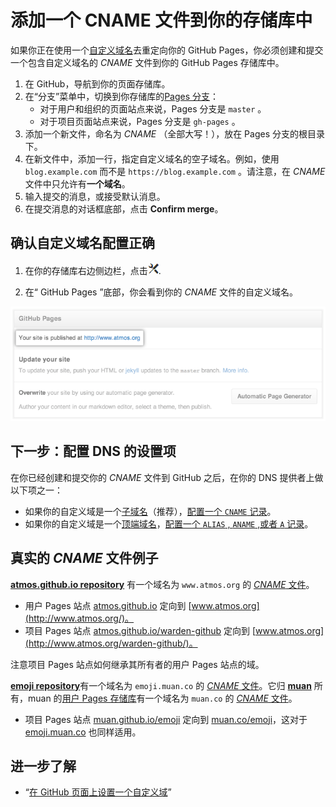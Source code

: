 # 添加一个 CNAME 文件到你的存储库中

如果你正在使用一个[自定义域名](custom-domains.md)去重定向你的 GitHub Pages，你必须创建和提交一个包含自定义域名的 *CNAME* 文件到你的 GitHub Pages 存储库中。

1. 在 GitHub，导航到你的页面存储库。
2. 在“分支”菜单中，切换到你存储库的[Pages 分支](https://help.github.com/articles/user-organization-and-project-pages)：  
	- 对于用户和组织的页面站点来说，Pages 分支是 `master` 。
	- 对于项目页面站点来说，Pages 分支是 `gh-pages` 。
3. 添加一个新文件，命名为 *CNAME* （全部大写！），放在 Pages 分支的根目录下。
4. 在新文件中，添加一行，指定自定义域名的空子域名。例如，使用 `blog.example.com` 而不是 `https://blog.example.com` 。请注意，在 *CNAME* 文件中只允许有**一个域名**。
5. 输入提交的消息，或接受默认消息。
6. 在提交消息的对话框底部，点击 **Confirm merge**。

## 确认自定义域名配置正确

1. 在你的存储库右边侧边栏，点击![](images/cnamefile1.png).



2. 在“ GitHub Pages ”底部，你会看到你的 *CNAME* 文件的自定义域名。

![](images/cnamefile3.png)

## 下一步：配置 DNS 的设置项

在你已经创建和提交你的 *CNAME* 文件到 GitHub 之后，在你的 DNS 提供者上做以下项之一：
	
- 如果你的自定义域是一个[子域名](https://help.github.com/articles/about-custom-domains-for-github-pages-sites#subdomains)（推荐），[配置一个 `CNAME` 记录](https://help.github.com/articles/tips-for-configuring-a-cname-record-with-your-dns-provider)。
- 如果你的自定义域是一个[顶端域名](https://help.github.com/articles/about-custom-domains-for-github-pages-sites#apex-domains)，[配置一个 `ALIAS` , `ANAME` ,或者 `A` 记录](https://help.github.com/articles/tips-for-configuring-an-a-record-with-your-dns-provider)。

## 真实的 *CNAME* 文件例子

[**atmos.github.io repository**](https://github.com/atmos/atmos.github.io/) 有一个域名为 `www.atmos.org` 的 [*CNAME* 文件](https://github.com/atmos/atmos.github.io/blob/master/CNAME)。

- 用户 Pages 站点 [atmos.github.io](http://atmos.github.io/) 定向到 [www.atmos.org](http://www.atmos.org/)。
- 项目 Pages 站点 [atmos.github.io/warden-github](http://atmos.github.io/warden-github/) 定向到 [www.atmos.org](http://www.atmos.org/warden-github/)。

注意项目 Pages 站点如何继承其所有者的用户 Pages 站点的域。

[**emoji repository**](https://github.com/muan/emoji/)有一个域名为 `emoji.muan.co` 的 [*CNAME* 文件](https://github.com/muan/emoji/blob/gh-pages/CNAME)。它归 [**muan**](https://github.com/muan/) 所有，muan 的[用户 Pages 存储库](http://github.com/muan/muan.github.com)有一个域名为 `muan.co` 的 [*CNAME* 文件](https://github.com/muan/muan.github.com/blob/master/CNAME)。

- 项目 Pages 站点 [muan.github.io/emoji](http://muan.github.io/emoji/) 定向到 [muan.co/emoji](http://www.atmos.org/warden-github/)，这对于 [emoji.muan.co](http://emoji.muan.co/) 也同样适用。

## 进一步了解

- “[在 GitHub 页面上设置一个自定义域](set-custom-domains.md)”



